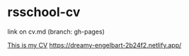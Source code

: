 # rsschool-cv

link on cv.md (branch: gh-pages)

[This is my CV]([https://github.com/tikhonmoskvin039/rsschool-cv/blob/gh-pages/cv.md](https://dreamy-engelbart-2b24f2.netlify.app/) "Моё CV на GitHub")
https://dreamy-engelbart-2b24f2.netlify.app/
